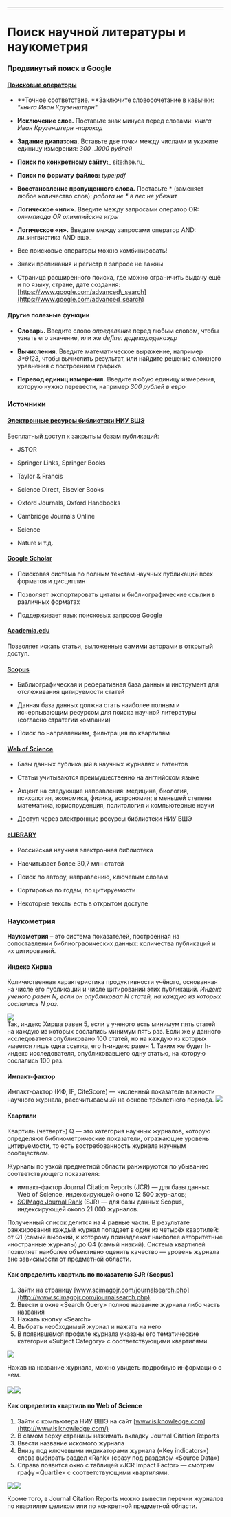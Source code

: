 
---

# Поиск научной литературы и наукометрия

### Продвинутый поиск в Google

#### [Поисковые операторы](https://habr.com/ru/post/437618/)

* **Точное соответствие. **Заключите словосочетание в кавычки: _"книга Иван Крузенштерн"_

* **Исключение слов.** Поставьте знак минуса перед словами: _книга Иван Крузенштерн -пароход_

* **Задание диапазона.** Вставьте две точки между числами и укажите единицу измерения: _300 ..1000 рублей_

* **Поиск по конкретному сайту:**_ site:hse.ru_

* **Поиск по формату файлов:** _type:pdf_

* **Восстановление пропущенного слова.** Поставьте \* \(заменяет любое количество слов\): _работа не \* в лес не убежит_

* **Логическое «или».** Введите между запросами оператор OR: _олимпиада OR олимпийские игры_

* **Логическое «и».**  Введите между запросами оператор AND: ли_ингвистика AND вшэ_

* Все поисковые операторы можно комбинировать!

* Знаки препинания и регистр в запросе не важны

* Страница расширенного поиска, где можно ограничить выдачу ещё и по языку, стране, дате создания: [https://www.google.com/advanced\_search](https://www.google.com/advanced_search)

#### Другие полезные функции

* **Словарь.** Введите слово _определение_ перед любым словом, чтобы узнать его значение, или же _define: додекододекаэдр_

* **Вычисления.** Введите математическое выражение, например _3\*9123_, чтобы вычислить результат, или найдите решение сложного уравнения с построением графика.

* **Перевод единиц измерения.** Введите любую единицу измерения, которую нужно перевести, например _300 рублей в евро_

### Источники

#### [Электронные ресурсы библиотеки НИУ ВШЭ](https://library.hse.ru/e-resources)

Бесплатный доступ к закрытым базам публикаций:

* JSTOR

* Springer Links, Springer Books

* Taylor & Francis

* Science Direct, Elsevier Books

* Oxford Journals, Oxford Handbooks

* Cambridge Journals Online

* Science

* Nature и т.д.

#### [Google Scholar](https://scholar.google.com/)

* Поисковая система по полным текстам научных публикаций всех форматов и дисциплин

* Позволяет экспортировать цитаты и библиографические ссылки в различных форматах

* Поддерживает язык поисковых запросов Google

#### [Academia.edu](https://www.academia.edu/)

Позволяет искать статьи, выложенные самими авторами в открытый доступ.

#### [Scopus](https://www.scopus.com/)

* Библиографическая и реферативная база данных и инструмент для отслеживания цитируемости статей

* Данная база данных должна стать наиболее полным и исчерпывающим ресурсом для поиска научной литературы \(согласно стратегии компании\)

* Поиск по направлениям, фильтрация по квартилям

#### [Web of Science](https://webofknowledge.com/)

* Базы данных публикаций в научных журналах и патентов

* Статьи учитываются преимущественно на английском языке

* Акцент на следующие направления: медицина, биология, психология, экономика, физика, астрономия; в меньшей степени математика, юриспруденция, политология и компьютерные науки

* Доступ через электронные ресурсы библиотеки НИУ ВШЭ

#### [eLIBRARY](https://elibrary.ru/)

* Российская научная электронная библиотека

* Насчитывает более 30,7 млн статей

* Поиск по автору, направлению, ключевым словам

* Сортировка по годам, по цитируемости

* Некоторые тексты есть в открытом доступе

### Наукометрия

**Наукометрия** – это система показателей, построенная на сопоставлении библиографических данных: количества публикаций и их цитирований.

#### Индекс Хирша

Количественная характеристика продуктивности учёного, основанная на числе его публикаций и числе цитирований этих публикаций. _Индекс ученого равен N, если он опубликовал N статей, на каждую из которых сослались N раз._

![](/assets/import3.png)  
Так, индекс Хирша равен 5, если у ученого есть минимум пять статей на каждую из которых сослались минимум пять раз. Если же у данного исследователя опубликовано 100 статей, но на каждую из которых имеется лишь одна ссылка, его h-индекс равен 1. Таким же будет h-индекс исследователя, опубликовавшего одну статью, на которую сослались 100 раз.

#### Импакт-фактор

Импакт-фактор \(ИФ, IF, CiteScore\) — численный показатель важности научного журнала, рассчитываемый на основе  трёхлетнего периода. ![](/assets/import5.png)

#### Квартили

Квартиль \(четверть\) Q — это категория научных журналов, которую определяют библиометрические показатели, отражающие уровень цитируемости, то есть востребованность журнала научным сообществом.

Журналы по узкой предметной области ранжируются по убыванию соответствующего показателя:

* импакт-фактор Journal Citation Reports \(JCR\) — для базы данных Web of Science, индексирующей около 12 500 журналов;
* [SCIMago Journal Rank](https://www.scimagojr.com) \(SJR\) — для базы данных Scopus, индексирующей около 21 000 журналов.

Полученный список делится на 4 равные части. В результате ранжирования каждый журнал попадает в один из четырёх квартилей: от Q1 \(самый высокий, к которому принадлежат наиболее авторитетные иностранные журналы\) до Q4 \(самый низкий\). Система квартилей позволяет наиболее объективно оценить качество — уровень журнала вне зависимости от предметной области.

#### **Как определить квартиль по показателю SJR \(Scopus\)**

1. Зайти на страницу [www.scimagojr.com/journalsearch.php](http://www.scimagojr.com/journalsearch.php)
2. Ввести в окне «Search Query» полное название журнала либо часть названия
3. Нажать кнопку «Search»
4. Выбрать необходимый журнал и нажать на него
5. В появившемся профиле журнала указаны его тематические категории «Subject Category» с соответствующими квартилями.

![](/assets/import8.png)

Нажав на название журнала, можно увидеть подробную информацию о нем.

#### ![](/assets/import9.png)![](/assets/import10.png)

#### **Как определить квартиль по Web of Science**

1. Зайти с компьютера НИУ ВШЭ на сайт [www.isiknowledge.com](http://www.isiknowledge.com/)
2. В самом верху страницы нажимать вкладку Journal Citation Reports
3. Ввести название искомого журнала 
4. Внизу под ключевыми индикаторами журнала \(«Key indicators»\) слева выбирать раздел «Rank» \(сразу под разделом «Source Data»\)
5. Справа появится окно с таблицей «JCR Impact Factor» — смотрим графу «Quartile» с соответствующими квартилями.

![](/assets/import11.png)![](/assets/import12.png)

Кроме того, в Journal Citation Reports можно вывести перечни журналов по квартилям целиком или по конкретной предметной области.


